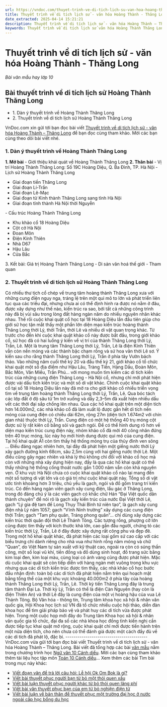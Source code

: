 ```yaml
---
url: https://vndoc.com/thuyet-trinh-ve-di-tich-lich-su-van-hoa-hoang-thanh-thang-long-278066
title: Thuyết trình về di tích lịch sử - văn hóa Hoàng Thành - Thăng Long - Bài văn mẫu hay lớp 10 - VnDoc.com
date_extracted: 2025-04-14 15:21:21
description: Thuyết trình về di tích lịch sử - văn hóa Hoàng Thành – Thăng Long được VnDoc.com sưu tầm và xin gửi tới bạn đọc cùng tham khảo.
keywords: Thuyết trình về di tích lịch sử văn hóa Hoàng Thành Thăng Long,Thuyết trình về Hoàng Thành Thăng Long,bài Thuyết trình về di tích lịch sử văn hóa Hoàng Thành Thăng Long,ngữ văn 10 CD,văn mẫu lớp 10
---
```


# Thuyết trình về di tích lịch sử - văn hóa Hoàng Thành - Thăng Long
 _Bài văn mẫu hay lớp 10_
## Bài thuyết trình về di tích lịch sử Hoàng Thành Thăng Long
  * 1\. Dàn ý thuyết trình về Hoàng Thành Thăng Long
  * 2\. Thuyết trình về di tích lịch sử Hoàng Thành Thăng Long

VnDoc.com xin gửi tới bạn đọc bài viết [Thuyết trình về di tích lịch sử - văn hóa Hoàng Thành – Thăng Long](<https://vndoc.com/thuyet-trinh-ve-di-tich-lich-su-van-hoa-hoang-thanh-thang-long-278066>) để bạn đọc cùng tham khảo. Mời các bạn cùng theo dõi bài viết nhé.
### 1\. Dàn ý thuyết trình về Hoàng Thành Thăng Long
**1\. Mở bài**
\- Giới thiệu khái quát về Hoàng Thành Thăng Long
**2\. Thân bài**
\- Vị trí Hoàng Thành Thăng Long: Số 19C Hoàng Diệu, Q. Ba Đình, TP. Hà Nội
\- Lịch sử Hoàng Thành Thăng Long
  * Giai đoạn tiền Thăng Long
  * Giai đoạn Lí-Trần
  * Giai đoạn Lê-Mạc
  * Giai đoạn từ Kinh thành Thăng Long sang tỉnh Hà Nội
  * Giai đoạn tỉnh thành Hà Nội thời Nguyễn

\- Cấu trúc Hoàng Thành Thăng Long
  * Khu khảo cổ 18 Hoàng Diệu
  * Cột cờ Hà Nội
  * Đoan Môn
  * Điện Kính Thiên
  * Nhà D67
  * Hậu Lâu
  * Cửa Bắc

3\. Kết bài: Giá trị Hoàng Thành Thăng Long
\- Di sản văn hoá thế giới
\- Tham quan
### 2\. Thuyết trình về di tích lịch sử Hoàng Thành Thăng Long
Có nhiều thư tịch cổ chép về trung tâm hoàng thành Thăng Long xưa với những cung điện nguy nga, tráng lệ trên một qui mô to lớn và phát triển liên tục qua các triều đại, nhưng chưa ai có thể định hình ra được nó nằm ở đâu, được xây dựng như thế nào, kiến trúc ra sao, bởi tất cả những công trình này đã bị vùi sâu trong lòng đất hàng ngàn năm do nhiều nguyên nhân khác nhau. Thế rồi cuộc khai quật cổ học tại 18 Hoàng Diệu lần đầu tiên giúp cho giới sử học tận mắt thấy một phần lớn diện mạo kiến trúc hoàng thành Thăng Long thời Lý, thời Trần, thời Lê và nhiều di vật quan trọng khác.
Từ trước cho đến khi cuộc khai quật khảo cổ này được bắt đầu, trong giới khảo cổ, sử học đã có hai luồng ý kiến về vị trí của thành Thăng Long thời Lý, Trần, Lê. Một là trung tâm Thăng Long thời Lý, Trần, Lê là điện Kính Thiên vẫn còn nền móng và các thành bậc chạm rồng và sứ hoa văn thời Lê sơ. Ý kiến sau cho rằng thành Thăng Long thời Lý, Trần ở phía tây Vườn bách thảo. Vào những năm cuối thế kỷ 20 và đầu thế kỷ 21, giới khảo cổ tổ chức khai quật một số địa điểm như Hậu Lâu, Tràng Tiền, Hàng Dầu, Đoàn Môn, Bắc Môn, Văn Miếu, Trần Phú... với mong muốn tìm kiếm các di tích kiến trúc của những cung điện Thăng Long - Hà Nội cổ, nhưng chỉ mới phát hiện được vài dấu tích kiến trúc và một số di vật khác. Chính cuộc khai quật khảo cổ tại số 18 Hoàng Diệu lần này đã mở ra cho giới khảo cổ nhiều triển vọng tìm về trung tâm hoàng thành Thăng Long thời Lý, Trần, Lê.
Qua bóc tách các lớp đất ở độ sâu từ 1m trở xuống và dầy 2,3–5m đã xuất hiện nhiều dấu vết các thời đại sắp chồng lên nhau. Qua các hố khai quật trên một diện tích hơn 14.000m2, các nhà khảo cổ đã làm xuất lộ được gần hết di tích nền móng của cung điện có chiều dài 62m, rộng 27m \(diện tích 1.674m2 với chín gian nhà\) thuộc thời Lý, Trần. Cung điện có một hệ thống 40 trụ móng cột được sử lý rất kiên cố bằng sỏi và gạch ngói. Để có thể hình dung rõ hơn về diện mạo kiến trúc cung điện này, nhóm khảo cổ đã mời 40 công nhân đứng trên 40 trục móng, lúc này họ mới hình dung được qui mô của cung điện. Tại hố khai quật A1 còn tìm thấy hệ thống móng trụ của thủy đình ven sông ... Điều đáng ngạc nhiên hơn, tại đây đã phát hiện một giếng nước thời Lý xây gạch đường kính 68cm, sâu 2,5m cùng với hai giếng nước thời Lê. Một điều cũng gây ngạc nhiên và khá lý thú không chỉ đối với khảo cổ học mà còn với những nhà xây dựng hiện nay, đấy là qua các hố khai quật có thể thấy những hệ thống cống thoát nước gần 1.000 năm vẫn còn khá nguyên vẹn.
Ở khu vực Hà Nội chưa có cuộc khai quật khảo cổ nào lại mang đến một số tượng di vật lớn và có giá trị như cuộc khai quật này. Tổng số di vật ước tính khoảng hơn 3 triệu, chủ yếu là gạch, ngói và đồ gốm trang trí kiến trúc. Có đến hàng ngàn viên gạch xây cung điện, lầu gác ở Thăng Long, trong đó đáng chú ý là các viên gạch có khắc chữ Hán “Đại Việt quốc dân thành chuyên” để nói rõ là gạch xây kiến trúc của nước Đại Việt thời Lê, gạch “Lý gia đệ tam đế Long Thụy Thái Bình tứ niên tạo”, là gạch xây cung điện nhà Lý năm 1057; gạch “Vĩnh Ninh trường” xây dựng các cung điện thời Trần; gạch “Tam phụ quân, Tráng phong quân”... chỉ dùng xây dựng các kiến trúc thời quân đội thời Lê Thánh Tông. Các tượng rồng, phượng cỡ lớn cũng được tìm thấy với kích thước khá lớn, cao gần đầu người, chứng tỏ các kiến trúc thời Lý, Trần, Lê ở đây được xây dựng rất công phu và đẹp đẽ. Trong một hố khai quật khác, đã phát hiện các loại gốm sứ cao cấp với các biểu trưng chỉ dành riêng cho nhà vua như hình rồng năm móng và chữ “Quan”, do Việt Nam tự sản xuất với kỹ thuật cao, ngoài ra còn có súng thần công, một số loại vũ khí, tiền đồng và đồ dùng sinh hoạt, đồ trang sức bằng kim loại đen, kim loại màu, cùng loại có ánh vàng cũng được phát hiện.
Mặc dù cuộc khai quật sẽ còn tiếp diễn với hàng ngàn mét vuông trong khu vực nhưng qua các di tích kiến trúc được tìm thấy, các nhà khảo cổ học bước đầu nhận định: toàn bộ các di tích đã phát hiện nằm trên qui hoạch mặt bằng tổng thể của một khu vực khoảng 40.000m2 ở phía tây của hoàng thành Thăng Long thời Lý, Trần, Lê. Thời kỳ tiền Thăng Long đây là trung tâm thành Đại La. Thời kỳ Lý, Trần có thể là điện Càn Nguyên \(hay còn là điện Thiên An\) và thời Lê đây là cung điện của một vị hoàng hậu của vua Lê Thánh Tông.
Bộ Văn hóa - thông tin, Trung tâm khoa học xã hội & nhân văn quốc gia, Hội Khoa học lịch sử VN đã tổ chức nhiều cuộc hội thảo, diễn đàn khoa học để tìm giải pháp bảo vệ và phát huy các di tích vừa được phát hiện. Trong một cuộc họp mới đây do Trung tâm Khoa học xã hội & nhân văn quốc gia tổ chức, đại đa số các nhà khoa học đồng tình kiến nghị cần được tiếp tục khai quật mở rộng, cuộc khai quật chỉ mới được tiến hành trên một nửa diện tích, cho nên chưa có thể đánh giá được một cách đầy đủ về các di tích đã phát lộ, đặc bi.
\-----------------------------------------
VnDoc.com vừa gửi tới bạn đọc bài viết Thuyết trình về di tích lịch sử - văn hóa Hoàng Thành – Thăng Long. Bài viết đã tổng hợp các bài [văn mẫu](<https://vndoc.com/van-mau-lop-10-cd>) nằm trong chương trình học [Ngữ văn 10 Cánh diều](<https://vndoc.com/ngu-van-10-canh-dieu-tap1>). Mời các bạn cùng tham khảo thêm tài liệu học tập môn [Toán 10 Cánh diều](<https://vndoc.com/toan-10-canh-dieu-tap1>)...
Xem thêm các bài Tìm bài trong mục này khác:
  * [Viết đoạn văn để trả lời câu hỏi: Lễ hội Ok Om Bok là gì?](</viet-doan-van-de-tra-loi-cau-hoi-le-hoi-ok-om-bok-la-gi-302734>)
  * [Viết bài thuyết phục người bạn từ bỏ một thói quen xấu](</viet-bai-thuyet-phuc-nguoi-ban-tu-bo-mot-thoi-quen-xau-302735>)
  * [Viết bài luận thuyết phục người khác từ bỏ thói quen lãng phí](</viet-bai-luan-thuyet-phuc-nguoi-khac-tu-bo-thoi-quen-lang-phi-319456>)
  * [Viết bài văn thuyết phục bạn của em từ bỏ nghiện điện tử](</viet-bai-van-thuyet-phuc-ban-cua-em-tu-bo-nghien-dien-tu-319461>)
  * [Viết bài luận về bản thân để thuyết phục một trường đại học ở nước ngoài cấp học bổng du học](</viet-bai-luan-ve-ban-than-de-thuyet-phuc-mot-truong-dai-hoc-o-nuoc-ngoai-cap-hoc-bong-du-hoc-319555>)

